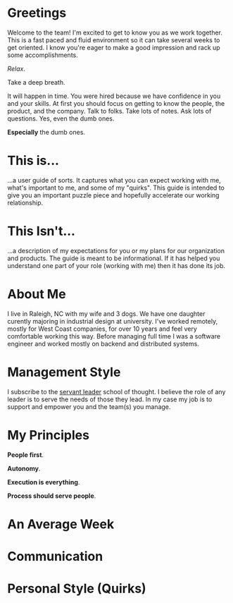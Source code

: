# Greetings

Welcome to the team! I'm excited to get to know you as we work together. This is a fast paced and fluid environment so it can take several weeks to get oriented. I know you're eager to make a good impression and rack up some accomplishments.

_Relax_. 

Take a deep breath. 

It will happen in time. You were hired because we have confidence in you and your skills. At first you should focus on getting to know the people, the product, and the company. Talk to folks. Take lots of notes. Ask lots of questions. Yes, even the dumb ones. 

**Especially** the dumb ones.

# This is...

...a user guide of sorts. It captures what you can expect working with me, what's important to me, and some of my "quirks". This guide is intended to give you an important puzzle piece and hopefully accelerate our working relationship.

# This Isn't...

...a description of my expectations for you or my plans for our organization and products. The guide is meant to be informational. If it has helped you understand one part of your role (working with me) then it has done its job.

# About Me

I live in Raleigh, NC with my wife and 3 dogs. We have one daughter curently majoring in industrial design at university. I've worked remotely, mostly for West Coast companies, for over 10 years and feel very comfortable working this way. Before managing full time I was a software engineer and worked mostly on backend and distributed systems.

# Management Style

I subscribe to the [servant leader](https://en.wikipedia.org/wiki/Servant_leadership) school of thought. I believe the role of any leader is to serve the needs of those they lead. In my case my job is to support and empower you and the team(s) you manage.

# My Principles

**People first**.

**Autonomy**.

**Execution is everything**.

**Process should serve people**.

# An Average Week

# Communication

# Personal Style (Quirks)

